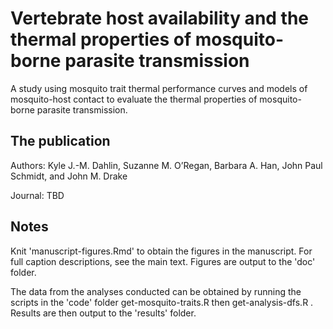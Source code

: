 # Vertebrate host availability and the thermal properties of mosquito-borne parasite transmission
A study using mosquito trait thermal performance curves and models of mosquito-host contact to evaluate the thermal properties of mosquito-borne parasite transmission.

The publication
----------------------------
Authors: Kyle J.-M. Dahlin, Suzanne M. O’Regan, Barbara A. Han, John Paul Schmidt, and John M. Drake

Journal: TBD

Notes
---------------------------
Knit 'manuscript-figures.Rmd' to obtain the figures in the manuscript. For full caption descriptions, see the main text. Figures are output to the 'doc' folder.

The data from the analyses conducted can be obtained by running the scripts in the 'code' folder get-mosquito-traits.R then get-analysis-dfs.R . Results are then output to the 'results' folder.
